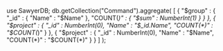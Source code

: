 use SawyerDB;
db.getCollection("Command").aggregate(
    [
        { 
            "$group" : {
                "_id" : {
                    "Name" : "$Name"
                }, 
                "COUNT(*)" : {
                    "$sum" : NumberInt(1)
                }
            }
        }, 
        { 
            "$project" : {
                "_id" : NumberInt(0), 
                "Name" : "$_id.Name", 
                "COUNT(*)" : "$COUNT(*)"
            }
        }, 
        { 
            "$project" : {
                "_id" : NumberInt(0), 
                "Name" : "$Name", 
                "COUNT(*)" : "$COUNT(*)"
            }
        }
    ]
);
